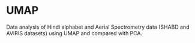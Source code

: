 # UMAP

Data analysis of Hindi alphabet and Aerial Spectrometry data (SHABD and AVIRIS datasets) using UMAP and compared with PCA. 
